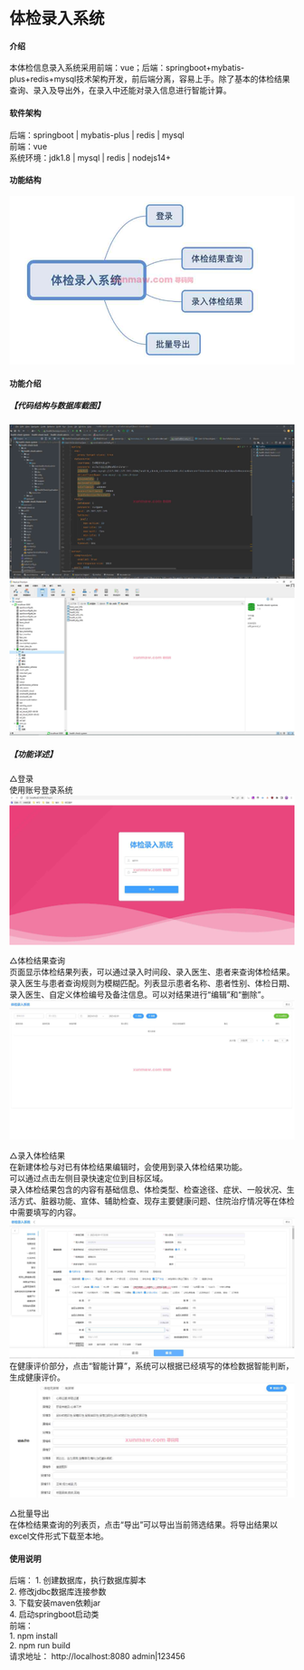 # 体检录入系统

#### 介绍
  本体检信息录入系统采用前端：vue；后端：springboot+mybatis-plus+redis+mysql技术架构开发，前后端分离，容易上手。除了基本的体检结果查询、录入及导出外，在录入中还能对录入信息进行智能计算。  


#### 软件架构
后端：springboot | mybatis-plus | redis | mysql  
前端：vue  
系统环境：jdk1.8 | mysql | redis | nodejs14+  

#### 功能结构
![输入图片说明](image1.png)
#### 功能介绍
##### 【代码结构与数据库截图】
![输入图片说明](images/image2.png)
![输入图片说明](images/image3.png)

##### 【功能详述】 
 △登录  
    使用账号登录系统  
![输入图片说明](images/image4.png)


 △体检结果查询  
    页面显示体检结果列表，可以通过录入时间段、录入医生、患者来查询体检结果。录入医生与患者查询规则为模糊匹配。列表显示患者名称、患者性别、体检日期、录入医生、自定义体检编号及备注信息。可以对结果进行“编辑”和“删除”。  
![输入图片说明](images/image5.png)

 △录入体检结果  
    在新建体检与对已有体检结果编辑时，会使用到录入体检结果功能。  
    可以通过点击左侧目录快速定位到目标区域。  
    录入体检结果包含的内容有基础信息、体检类型、检查途径、症状、一般状况、生活方式、脏器功能、宣体、辅助检查、现存主要健康问题、住院治疗情况等在体检中需要填写的内容。  
![输入图片说明](images/image6.png)
    在健康评价部分，点击“智能计算”，系统可以根据已经填写的体检数据智能判断，生成健康评价。  
![输入图片说明](images/image7.png)


 △批量导出  
    在体检结果查询的列表页，点击“导出”可以导出当前筛选结果。将导出结果以excel文件形式下载至本地。  

#### 使用说明
后端：
    1. 创建数据库，执行数据库脚本  
    2. 修改jdbc数据库连接参数  
    3. 下载安装maven依赖jar  
    4. 启动springboot启动类  
前端：  
    1. npm install  
    2. npm run build  
请求地址： http://localhost:8080    admin|123456      
